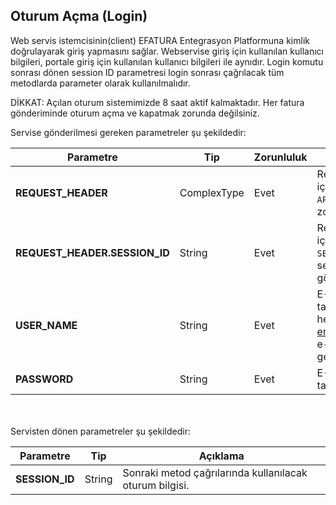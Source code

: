 ## Oturum Açma (Login)
Web servis istemcisinin(client) EFATURA Entegrasyon Platformuna kimlik doğrulayarak giriş yapmasını sağlar. Webservise giriş için kullanılan kullanıcı bilgileri, portale giriş için kullanılan kullanıcı bilgileri ile aynıdır. Login komutu sonrası dönen session ID parametresi login sonrası çağrılacak tüm metodlarda parameter olarak kullanılmalıdır.

<aside class="notice">DİKKAT: Açılan oturum sistemimizde 8 saat aktif kalmaktadır. Her fatura gönderiminde oturum açma ve kapatmak zorunda değilsiniz.
</aside>

Servise gönderilmesi gereken parametreler şu şekildedir:

Parametre | Tip         | Zorunluluk  | Açıklama
--------- | ----------- | ----------- | -----------
**REQUEST_HEADER** | ComplexType | Evet | Request Header objesi içerisinde `SESSION_ID` ve `APPLICATION_NAME` alanı zorunludur.
**REQUEST_HEADER.SESSION_ID** | String | Evet | Request Header objesi içerisinde bulunan `SESSION_ID` login servisinde -1 olarak gönderilmelidir.
**USER_NAME** | String | Evet | E-Fatura sisteminde tanımlı kullanıcı adı. Test hesabı için entegrasyon@izibiz.com.tr e-posta adresiyle iletişime geçebilirsiniz.
**PASSWORD** | String | Evet | E-Fatura sisteminde tanımlı kullanıcıya ait şifre.

<br><br>
Servisten dönen parametreler şu şekildedir:

Parametre | Tip        | Açıklama
--------- | ----------- | -----------
**SESSION_ID** | String | Sonraki metod çağrılarında kullanılacak oturum bilgisi.
